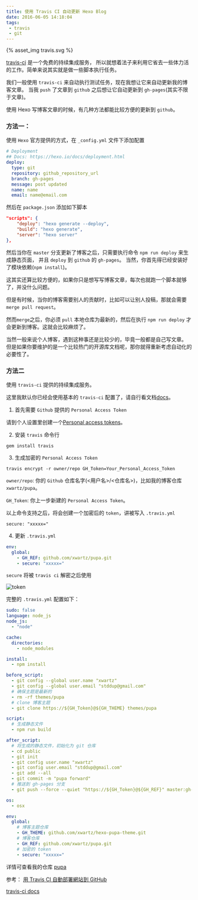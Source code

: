 ```yaml
---
title: 使用 Travis CI 自动更新 Hexo Blog
date: 2016-06-05 14:18:04
tags: 
 - travis
 - git
---
```


{% asset_img travis.svg %}

[travis-ci](https://travis-ci.org/) 是一个免费的持续集成服务，
所以就想着法子来利用它省去一些体力活的工作。简单来说其实就是做一些脚本执行任务。

我们一般使用 `travis-ci` 来自动执行测试任务，现在我想让它来自动更新我的博客文章。
当我 `push` 了文章到 `github` 之后想让它自动更新到 `gh-pages`(其实不限于文章)。

<!-- more -->

使用 Hexo 写博客文章的时候，有几种方法都能比较方便的更新到 `github`。

### 方法一：

使用 `Hexo` 官方提供的方式，在 `_config.yml` 文件下添加配置

```yml
# Deployment
## Docs: https://hexo.io/docs/deployment.html
deploy:
  type: git
  repository: github_repository_url
  branch: gh-pages
  message: post updated
  name: name
  email: name@email.com
```

然后在 `package.json` 添加如下脚本

```json
"scripts": {
    "deploy": "hexo generate --deploy",
    "build": "hexo generate",
    "server": "hexo server"
},
```

然后当你在 `master` 分支更新了博客之后，只需要执行命令 `npm run deploy` 来生成静态页面，
并且 `deploy` 到 `github` 的 `gh-pages`。
当然，你首先得已经安装好了模块依赖(`npm install`)。

这其实还算比较方便的，如果你只是想写写博客文章，每次也就跑一个脚本就够了，并没什么问题。

但是有时候，当你的博客需要别人的贡献时，比如可以让别人投稿，那就会需要 `merge pull request`。

然而`merge`之后，你必须 `pull` 本地仓库为最新的，然后在执行 `npm run deploy` 才会更新到博客。这就会比较麻烦了。

当然一般来说个人博客，遇到这种事还是比较少的，毕竟一般都是自己写文章。
但是如果你要维护的是一个比较热门的开源库文档呢，那你就得重新考虑自动化的必要性了。

### 方法二

使用 `travis-ci` 提供的持续集成服务。

这里我默认你已经会使用基本的 `travis-ci` 配置了，请自行看文档[docs](https://docs.travis-ci.com/)。

1. 首先需要 `Github` 提供的 `Personal Access Token`

请到个人设置里创建一个[Personal access tokens](https://github.com/settings/tokens)。

2. 安装 `travis` 命令行

`gem install travis`

3. 生成加密的 `Personal Access Token`

`travis encrypt -r owner/repo GH_Token=Your_Personal_Access_Token`

`owner/repo`: 你的 `Github` 仓库名字(<用户名>/<仓库名>)，比如我的博客仓库 `xwartz/pupa`。

`GH_Token`: 你上一步新建的 `Personal Access Token`。

以上命令支持之后，将会创建一个加密后的 `token`，讲被写入 `.travis.yml`

```
secure: "xxxxx="
```

4. 更新 `.travis.yml`

```yml
env:
  global:
    - GH_REF: github.com/xwartz/pupa.git
    - secure: "xxxxx="

```

`secure` 将被 `travis ci` 解密之后使用

![token](./token.png)

完整的 `.travis.yml` 配置如下：

```yml
sudo: false
language: node_js
node_js:
  - "node"

cache:
  directories:
    - node_modules

install:
  - npm install

before_script:
  - git config --global user.name "xwartz"
  - git config --global user.email "stddup@gmail.com"
  # 确保主题是最新的
  - rm -rf themes/pupa
  # clone 博客主题
  - git clone https://${GH_Token}@${GH_THEME} themes/pupa

script:
  # 生成静态文件
  - npm run build

after_script:
  # 将生成的静态文件，初始化为 git 仓库
  - cd public
  - git init
  - git config user.name "xwartz"
  - git config user.email "stddup@gmail.com"
  - git add --all
  - git commit -m "pupa forward"
  # 推送到 gh-pages 分支
  - git push --force --quiet "https://${GH_Token}@${GH_REF}" master:gh-pages

os:
  - osx

env:
  global:
    # 博客主题仓库
    - GH_THEME: github.com/xwartz/hexo-pupa-theme.git
    # 博客仓库
    - GH_REF: github.com/xwartz/pupa.git
    # 加密的 token
    - secure: "xxxxx="

```

详情可查看我的仓库 [pupa](https://github.com/xwartz/pupa.git)


参考： 
[用 Travis CI 自動部署網站到 GitHub](https://zespia.tw/blog/2015/01/21/continuous-deployment-to-github-with-travis/)

[travis-ci docs](https://docs.travis-ci.com/)

